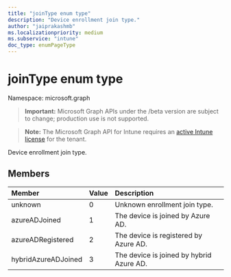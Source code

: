 ```yaml
---
title: "joinType enum type"
description: "Device enrollment join type."
author: "jaiprakashmb"
ms.localizationpriority: medium
ms.subservice: "intune"
doc_type: enumPageType
---
```


# joinType enum type

Namespace: microsoft.graph

> **Important:** Microsoft Graph APIs under the /beta version are subject to change; production use is not supported.

> **Note:** The Microsoft Graph API for Intune requires an [active Intune license](https://go.microsoft.com/fwlink/?linkid=839381) for the tenant.

Device enrollment join type.

## Members
|Member|Value|Description|
|:---|:---|:---|
|unknown|0|Unknown enrollment join type.|
|azureADJoined|1|The device is joined by Azure AD.|
|azureADRegistered|2|The device is registered by Azure AD.|
|hybridAzureADJoined|3|The device is joined by hybrid Azure AD.|
